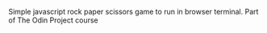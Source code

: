 Simple javascript rock paper scissors game to run in browser terminal. Part of The Odin Project course
